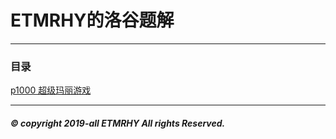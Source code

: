 # ETMRHY的洛谷题解
------------------
### 目录

 [p1000 超级玛丽游戏](./新手村/p1000.md "超级玛丽游戏")

-------------------
##### ©  copyright  2019-all  ETMRHY  All rights Reserved.
